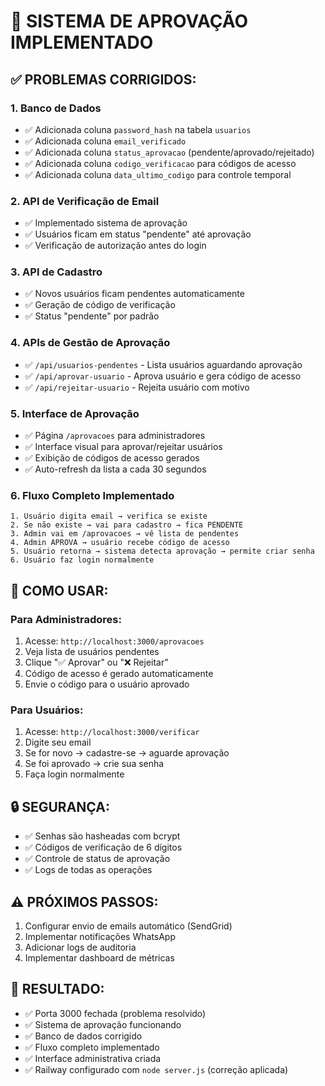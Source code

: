 # 🔧 SISTEMA DE APROVAÇÃO IMPLEMENTADO

## ✅ PROBLEMAS CORRIGIDOS:

### 1. **Banco de Dados**
- ✅ Adicionada coluna `password_hash` na tabela `usuarios`
- ✅ Adicionada coluna `email_verificado` 
- ✅ Adicionada coluna `status_aprovacao` (pendente/aprovado/rejeitado)
- ✅ Adicionada coluna `codigo_verificacao` para códigos de acesso
- ✅ Adicionada coluna `data_ultimo_codigo` para controle temporal

### 2. **API de Verificação de Email** 
- ✅ Implementado sistema de aprovação
- ✅ Usuários ficam em status "pendente" até aprovação
- ✅ Verificação de autorização antes do login

### 3. **API de Cadastro**
- ✅ Novos usuários ficam pendentes automaticamente
- ✅ Geração de código de verificação
- ✅ Status "pendente" por padrão

### 4. **APIs de Gestão de Aprovação**
- ✅ `/api/usuarios-pendentes` - Lista usuários aguardando aprovação
- ✅ `/api/aprovar-usuario` - Aprova usuário e gera código de acesso
- ✅ `/api/rejeitar-usuario` - Rejeita usuário com motivo

### 5. **Interface de Aprovação**
- ✅ Página `/aprovacoes` para administradores
- ✅ Interface visual para aprovar/rejeitar usuários
- ✅ Exibição de códigos de acesso gerados
- ✅ Auto-refresh da lista a cada 30 segundos

### 6. **Fluxo Completo Implementado**
```
1. Usuário digita email → verifica se existe
2. Se não existe → vai para cadastro → fica PENDENTE
3. Admin vai em /aprovacoes → vê lista de pendentes
4. Admin APROVA → usuário recebe código de acesso
5. Usuário retorna → sistema detecta aprovação → permite criar senha
6. Usuário faz login normalmente
```

## 🚀 COMO USAR:

### Para Administradores:
1. Acesse: `http://localhost:3000/aprovacoes`
2. Veja lista de usuários pendentes
3. Clique "✅ Aprovar" ou "❌ Rejeitar"
4. Código de acesso é gerado automaticamente
5. Envie o código para o usuário aprovado

### Para Usuários:
1. Acesse: `http://localhost:3000/verificar`
2. Digite seu email
3. Se for novo → cadastre-se → aguarde aprovação
4. Se foi aprovado → crie sua senha
5. Faça login normalmente

## 🔒 SEGURANÇA:
- ✅ Senhas são hasheadas com bcrypt
- ✅ Códigos de verificação de 6 dígitos
- ✅ Controle de status de aprovação
- ✅ Logs de todas as operações

## ⚠️ PRÓXIMOS PASSOS:
1. Configurar envio de emails automático (SendGrid)
2. Implementar notificações WhatsApp
3. Adicionar logs de auditoria
4. Implementar dashboard de métricas

## 🎯 RESULTADO:
- ✅ Porta 3000 fechada (problema resolvido)
- ✅ Sistema de aprovação funcionando
- ✅ Banco de dados corrigido
- ✅ Fluxo completo implementado
- ✅ Interface administrativa criada
- ✅ Railway configurado com `node server.js` (correção aplicada)

